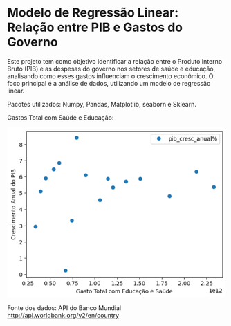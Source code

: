 # Modelo de Regressão Linear: Relação entre PIB e Gastos do Governo
Este projeto tem como objetivo identificar a relação entre o Produto Interno Bruto (PIB) e as despesas do governo nos setores de saúde e educação, analisando como esses gastos influenciam o 
crescimento econômico. O foco principal é a análise de dados, utilizando um modelo de regressão linear.

Pacotes utilizados:
Numpy, Pandas, Matplotlib, seaborn e Sklearn.

Gastos Total com Saúde e Educação:
<div align="center">
  <img src="https://github.com/CamilaDeAlm/Modelo-de-ML-Regressao-LinearRelacao-PIB-e-Gastos-do-Governo/blob/main/folder/Captura%20de%20tela%202024-09-04%20154642.png" alt="Exemplo" width="largura" height="altura">
</div>

Fonte dos dados: API do Banco Mundial http://api.worldbank.org/v2/en/country
